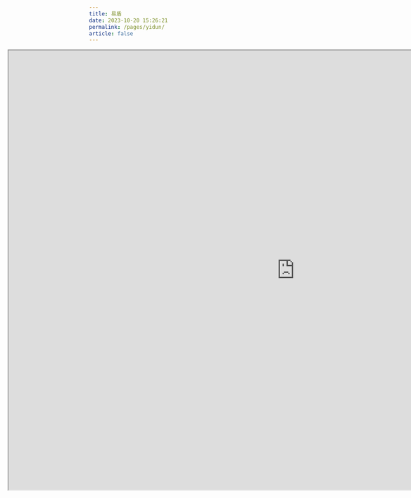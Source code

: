 ```yaml
---
title: 易盾
date: 2023-10-20 15:26:21
permalink: /pages/yidun/
article: false
---
```



<iframe src="https://dun.163.com/trial/sense" scrolling="no" style="height: 1000px; width: 1300px; margin-left: -185px"></iframe>
